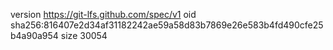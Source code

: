 version https://git-lfs.github.com/spec/v1
oid sha256:816407e2d34af31182242ae59a58d83b7869e26e583b4fd490cfe25b4a90a954
size 30054
